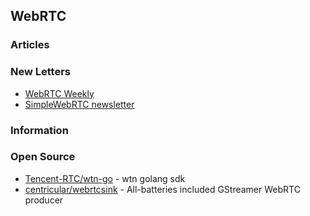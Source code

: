 ## WebRTC


### Articles


### New Letters
- [WebRTC Weekly](https://webrtcweekly.com/)
- [SimpleWebRTC newsletter](https://www.simplewebrtc.com/newsletter)


### Information



### Open Source
- [Tencent-RTC/wtn-go](https://github.com/Tencent-RTC/wtn-go) - wtn golang sdk
- [centricular/webrtcsink](https://github.com/centricular/webrtcsink) - All-batteries included GStreamer WebRTC producer
